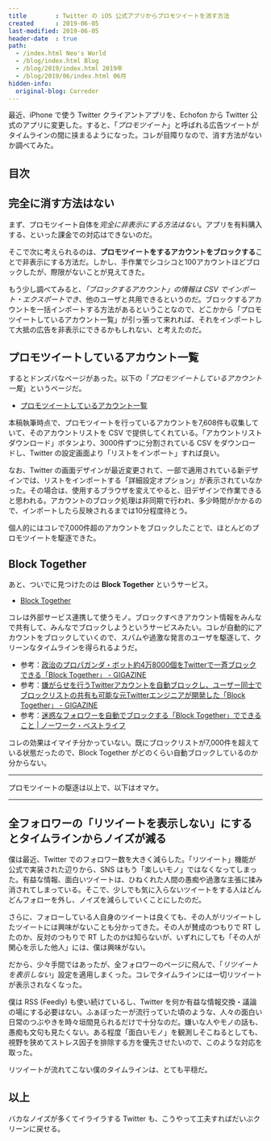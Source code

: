 ```yaml
---
title        : Twitter の iOS 公式アプリからプロモツイートを消す方法
created      : 2019-06-05
last-modified: 2019-06-05
header-date  : true
path:
  - /index.html Neo's World
  - /blog/index.html Blog
  - /blog/2019/index.html 2019年
  - /blog/2019/06/index.html 06月
hidden-info:
  original-blog: Corredor
---
```


最近、iPhone で使う Twitter クライアントアプリを、Echofon から Twitter 公式のアプリに変更した。すると、「*プロモツイート*」と呼ばれる広告ツイートがタイムラインの間に挟まるようになった。コレが目障りなので、消す方法がないか調べてみた。

## 目次

## 完全に消す方法はない

まず、プロモツイート自体を*完全に非表示にする方法はない*。アプリを有料購入する、といった課金での対応はできないのだ。

そこで次に考えられるのは、**プロモツイートをするアカウントをブロックする**ことで非表示にする方法だ。しかし、手作業でシコシコと100アカウントほどブロックしたが、際限がないことが見えてきた。

もう少し調べてみると、*「ブロックするアカウント」の情報は CSV でインポート・エクスポートでき*、他のユーザと共用できるというのだ。ブロックするアカウントを一括インポートする方法があるということなので、どこかから「プロモツイートしているアカウント一覧」が引っ張って来れれば、それをインポートして大抵の広告を非表示にできるかもしれない、と考えたのだ。

## プロモツイートしているアカウント一覧

するとドンズバなページがあった。以下の「*プロモツイートしているアカウント一覧*」というページだ。

- [プロモツイートしているアカウント一覧](http://promote.azurewebsites.net/)

本稿執筆時点で、プロモツイートを行っているアカウントを7,608件も収集していて、そのアカウントリストを CSV で提供してくれている。「アカウントリスト ダウンロード」ボタンより、3000件ずつに分割されている CSV をダウンロードし、Twitter の設定画面より「リストをインポート」すれば良い。

なお、Twitter の画面デザインが最近変更されて、一部で適用されている新デザインでは、リストをインポートする「詳細設定オプション」が表示されていなかった。その場合は、使用するブラウザを変えてやると、旧デザインで作業できると思われる。アカウントのブロック処理は非同期で行われ、多少時間がかかるので、インポートしたら反映されるまでは10分程度待とう。

個人的にはコレで7,000件超のアカウントをブロックしたことで、ほとんどのプロモツイートを駆逐できた。

## Block Together

あと、ついでに見つけたのは **Block Together** というサービス。

- [Block Together](https://blocktogether.org/)

コレは外部サービス連携して使うモノ。ブロックすべきアカウント情報をみんなで共有して、みんなでブロックしようというサービスみたい。コレが自動的にアカウントをブロックしていくので、スパムや過激な発言のユーザを駆逐して、クリーンなタイムラインを得られるようだ。

- 参考：[政治のプロパガンダ・ボット約4万8000個をTwitterで一斉ブロックできる「Block Together」 - GIGAZINE](https://gigazine.net/news/20190129-cleanup-twitter-for-the-2020-elections/)
- 参考：[嫌がらせを行うTwitterアカウントを自動ブロックし、ユーザー同士でブロックリストの共有も可能な元Twitterエンジニアが開発した「Block Together」 - GIGAZINE](https://gigazine.net/news/20140821-block-together/)
- 参考：[迷惑なフォロワーを自動でブロックする「Block Together」でできること | ノーワーク・ベストライフ](https://www.matome-pro.com/entry/block-together/)

コレの効果はイマイチ分かっていない。既にブロックリストが7,000件を超えている状態だったので、Block Together がどのくらい自動ブロックしているのか分からない。

---

プロモツイートの駆逐は以上で、以下はオマケ。

---

## 全フォロワーの「リツイートを表示しない」にするとタイムラインからノイズが減る

僕は最近、Twitter でのフォロワー数を大きく減らした。「リツイート」機能が公式で実装された辺りから、SNS はもう「楽しいモノ」ではなくなってしまった。有益な情報、面白いツイートは、ひねくれた人間の愚痴や過激な主張に揉み消されてしまっている。そこで、少しでも気に入らないツイートをする人はどんどんフォローを外し、ノイズを減らしていくことにしたのだ。

さらに、フォローしている人自身のツイートは良くても、その人がリツイートしたツイートには興味がないことも分かってきた。その人が賛成のつもりで RT したのか、反対のつもりで RT したのかは知らないが、いずれにしても「その人が関心を示した他人」には、僕は興味がない。

だから、少々手間ではあったが、全フォロワーのページに飛んで、「*リツイートを表示しない*」設定を適用しまくった。コレでタイムラインには一切リツイートが表示されなくなった。

僕は RSS (Feedly) も使い続けているし、Twitter を何か有益な情報交換・議論の場にする必要はない。ふぁぼったーが流行っていた頃のような、人々の面白い日常のつぶやきを時々垣間見られるだけで十分なのだ。嫌いな人やモノの話も、愚痴も文句も見たくない。ある程度「面白いモノ」を観測しそこねるとしても、視野を狭めてストレス因子を排除する方を優先させたいので、このような対応を取った。

リツイートが流れてこない僕のタイムラインは、とても平穏だ。

## 以上

バカなノイズが多くてイライラする Twitter も、こうやって工夫すればだいぶクリーンに戻せる。
